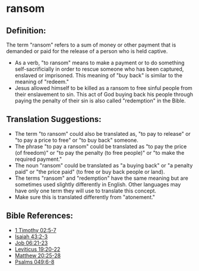 # ransom #

## Definition: ##

The term "ransom" refers to a sum of money or other payment that is demanded or paid for the release of a person who is held captive.

* As a verb, "to ransom" means to make a payment or to do something self-sacrificially in order to rescue someone who has been captured, enslaved or imprisoned. This meaning of "buy back" is similar to the meaning of "redeem."
* Jesus allowed himself to be killed as a ransom to free sinful people from their enslavement to sin. This act of God buying back his people through paying the penalty of their sin is also called "redemption" in the Bible.

## Translation Suggestions: ##

* The term "to ransom" could also be translated as, "to pay to release" or "to pay a price to free" or "to buy back" someone.
* The phrase "to pay a ransom" could be translated as "to pay the price (of freedom)" or "to pay the penalty (to free people)" or "to make the required payment."
* The noun "ransom" could be translated as "a buying back" or "a penalty paid" or "the price paid" (to free or buy back people or land).
* The terms "ransom" and "redemption" have the same meaning but are sometimes used slightly differently in English. Other languages may have only one term they will use to translate this concept.
* Make sure this is translated differently from "atonement."



## Bible References: ##

* [1 Timothy 02:5-7](en/tn/1ti/help/02/05)
* [Isaiah 43:2-3](en/tn/isa/help/43/02)
* [Job 06:21-23](en/tn/job/help/06/21)
* [Leviticus 19:20-22](en/tn/lev/help/19/20)
* [Matthew 20:25-28](en/tn/mat/help/20/25)
* [Psalms 049:6-8](en/tn/psa/help/49/06)
